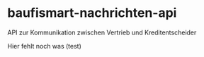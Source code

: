 # baufismart-nachrichten-api
API zur Kommunikation zwischen Vertrieb und Kreditentscheider

Hier fehlt noch was (test)
